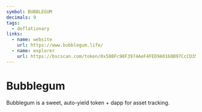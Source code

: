```yaml
---
symbol: BUBBLEGUM
decimals: 9
tags:
  - deflationary
links:
  - name: website
    url: https://www.bubblegum.life/
  - name: explorer
    url: https://bscscan.com/token/0x58BFc98F3974AeF4FED9A0168B97CcCD3512cB4A
---
```


# Bubblegum

Bubblegum is a sweet, auto-yield token + dapp for asset tracking.
